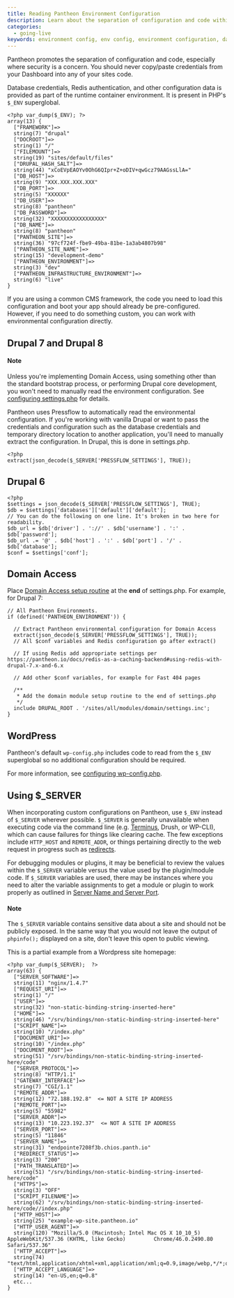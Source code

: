 ```yaml
---
title: Reading Pantheon Environment Configuration
description: Learn about the separation of configuration and code within the Pantheon Website Management Platform's runtime container environment.
categories:
  - going-live
keywords: environment config, env config, environment configuration, database credentials, db credentials, container, containers, $_ENV, wp-config.php, database error, db errors, superglobal, redis auth, redis authentication, runtime, runtime container, runtime container environment, runtime matrix
---
```

Pantheon promotes the separation of configuration and code, especially where security is a concern. You should never copy/paste credentials from your Dashboard into any of your sites code.

Database credentials, Redis authentication, and other configuration data is provided as part of the runtime container environment. It is present in PHP's `$_ENV` superglobal.

    <?php var_dump($_ENV); ?>
    array(13) {
      ["FRAMEWORK"]=>
      string(7) "drupal"
      ["DOCROOT"]=>
      string(1) "/"
      ["FILEMOUNT"]=>
      string(19) "sites/default/files"
      ["DRUPAL_HASH_SALT"]=>
      string(44) "xCoEVpEAOYv0OhG6QIpr+Z+oDIV+qwGcz79AAGssLlA="
      ["DB_HOST"]=>
      string(9) "XXX.XXX.XXX.XXX"
      ["DB_PORT"]=>
      string(5) "XXXXXX"
      ["DB_USER"]=>
      string(8) "pantheon"
      ["DB_PASSWORD"]=>
      string(32) "XXXXXXXXXXXXXXXXX"
      ["DB_NAME"]=>
      string(8) "pantheon"
      ["PANTHEON_SITE"]=>
      string(36) "97cf724f-fbe9-49ba-81be-1a3ab4807b98"
      ["PANTHEON_SITE_NAME"]=>
      string(15) "development-demo"
      ["PANTHEON_ENVIRONMENT"]=>
      string(3) "dev"
      ["PANTHEON_INFRASTRUCTURE_ENVIRONMENT"]=>
      string(6) "live"
    }

If you are using a common CMS framework, the code you need to load this configuration and boot your app should already be pre-configured. However, if you need to do something custom, you can work with environmental configuration directly.

## Drupal 7 and Drupal 8

<div class="alert alert-warning" role="alert">
<h4>Note</h4>
Unless you're implementing Domain Access, using something other than the standard bootstrap process, or performing Drupal core development, you won't need to manually read the environment configuration. See <a href="/docs//configuring-settings-php">configuring settings.php</a> for details.</div>

Pantheon uses Pressflow to automatically read the environmental configuration. If you're working with vanilla Drupal or want to pass the credentials and configuration such as the database credentials and temporary directory location to another application, you'll need to manually extract the configuration. In Drupal, this is done in settings.php.

    <?php
    extract(json_decode($_SERVER['PRESSFLOW_SETTINGS'], TRUE));

## Drupal 6

    <?php
    $settings = json_decode($_SERVER['PRESSFLOW_SETTINGS'], TRUE);
    $db = $settings['databases']['default']['default'];
    // You can do the following on one line. It's broken in two here for readability.
    $db_url = $db['driver'] . '://' . $db['username'] . ':' . $db['password'];
    $db_url .= '@' . $db['host'] . ':' . $db['port'] . '/' . $db['database'];
    $conf = $settings['conf'];

## Domain Access

Place [Domain Access setup routine](http://drupal.org/node/1096962) at the **end** of settings.php. For example, for Drupal 7:

    // All Pantheon Environments.
    if (defined('PANTHEON_ENVIRONMENT')) {

      // Extract Pantheon environmental configuration for Domain Access
      extract(json_decode($_SERVER['PRESSFLOW_SETTINGS'], TRUE));
      // All $conf variables and Redis configuration go after extract()

      // If using Redis add appropriate settings per https://pantheon.io/docs/redis-as-a-caching-backend#using-redis-with-drupal-7.x-and-6.x

      // Add other $conf variables, for example for Fast 404 pages

      /**
       * Add the domain module setup routine to the end of settings.php
       */
      include DRUPAL_ROOT . '/sites/all/modules/domain/settings.inc';
    }


## WordPress

Pantheon's default `wp-config.php` includes code to read from the `$_ENV` superglobal so no additional configuration should be required.

For more information, see [configuring wp-config.php](/docs/configuring-wp-config-php).


## Using $_SERVER
When incorporating custom configurations on Pantheon, use `$_ENV` instead of `$_SERVER` wherever possible. `$_SERVER` is generally unavailable when executing code via the command line (e.g. [Terminus](/docs/cli), Drush, or WP-CLI), which can cause failures for things like clearing cache. The few exceptions include `HTTP_HOST` and `REMOTE_ADDR`, or things pertaining directly to the web request in progress such as [redirects](/docs/redirect-incoming-requests/).

For debugging modules or plugins, it may be beneficial to review the values within the `$_SERVER` variable versus the value used by the plugin/module code.  If `$_SERVER` variables are used, there may be instances where you need to alter the variable assignments to get a module or plugin to work properly as outlined in [Server Name and Server Port](https://pantheon.io/docs/server_name-and-server_port/).   

<div class="alert alert-info" role="alert">
<h4>Note</h4>
The <code>$_SERVER</code> variable contains sensitive data about a site and should not be publicly exposed. In the same way that you would not leave the output of <code>phpinfo();</code> displayed on a site, don't leave this open to public viewing. </div>


This is a partial example from a Wordpress site homepage:

    <?php var_dump($_SERVER);  ?>
    array(63) {
      ["SERVER_SOFTWARE"]=>
      string(11) "nginx/1.4.7"
      ["REQUEST_URI"]=>
      string(1) "/"
      ["USER"]=>
      string(32) "non-static-binding-string-inserted-here"
      ["HOME"]=>
      string(46) "/srv/bindings/non-static-binding-string-inserted-here"
      ["SCRIPT_NAME"]=>
      string(10) "/index.php"
      ["DOCUMENT_URI"]=>
      string(10) "/index.php"
      ["DOCUMENT_ROOT"]=>
      string(51) "/srv/bindings/non-static-binding-string-inserted-here/code"
      ["SERVER_PROTOCOL"]=>
      string(8) "HTTP/1.1"
      ["GATEWAY_INTERFACE"]=>
      string(7) "CGI/1.1"
      ["REMOTE_ADDR"]=>
      string(12) "72.188.192.8"  <= NOT A SITE IP ADDRESS
      ["REMOTE_PORT"]=>
      string(5) "55982"
      ["SERVER_ADDR"]=>
      string(13) "10.223.192.37"  <= NOT A SITE IP ADDRESS
      ["SERVER_PORT"]=>
      string(5) "11846"
      ["SERVER_NAME"]=>
      string(31) "endpointe7208f3b.chios.panth.io"
      ["REDIRECT_STATUS"]=>
      string(3) "200"
      ["PATH_TRANSLATED"]=>
      string(51) "/srv/bindings/non-static-binding-string-inserted-here/code"
      ["HTTPS"]=>
      string(3) "OFF"
      ["SCRIPT_FILENAME"]=>
      string(62) "/srv/bindings/non-static-binding-string-inserted-here/code//index.php"
      ["HTTP_HOST"]=>
      string(25) "example-wp-site.pantheon.io"
      ["HTTP_USER_AGENT"]=>
      string(120) "Mozilla/5.0 (Macintosh; Intel Mac OS X 10_10_5) AppleWebKit/537.36 (KHTML, like Gecko)         Chrome/46.0.2490.80 Safari/537.36"
      ["HTTP_ACCEPT"]=>
      string(74) "text/html,application/xhtml+xml,application/xml;q=0.9,image/webp,*/*;q=0.8"
      ["HTTP_ACCEPT_LANGUAGE"]=>
      string(14) "en-US,en;q=0.8"
      etc...
    }

